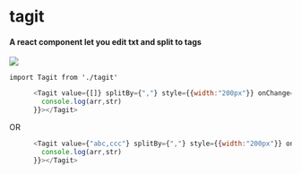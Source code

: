 # tagit
#### A react component let you edit txt and split to tags

<img src="https://github.com/robgaoo/tagit/blob/main/demo.gif"/>

```
import Tagit from './tagit'
```

```javascript
      <Tagit value={[]} splitBy={","} style={{width:"200px"}} onChange={(arr,str)=>{
        console.log(arr,str)
      }}></Tagit>
```

OR

```javascript
      <Tagit value={"abc,ccc"} splitBy={","} style={{width:"200px"}} onChange={(arr,str)=>{
        console.log(arr,str)
      }}></Tagit>
```
